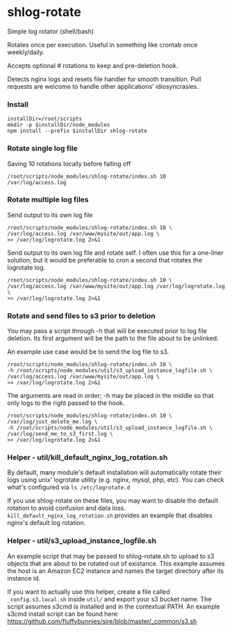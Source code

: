 # shlog-rotate
Simple log rotator (shell/bash)

Rotates once per execution. Useful in something like crontab once weekly/daily.

Accepts optional # rotations to keep and pre-deletion hook.

Detects nginx logs and resets file handler for smooth transition. Pull requests are welcome to handle other applications' idiosyncrasies.


### Install
```
installDir=/root/scripts
mkdir -p $installDir/node_modules
npm install --prefix $installDir shlog-rotate
```


### Rotate single log file
Saving 10 rotations locally before falling off
```
/root/scripts/node_modules/shlog-rotate/index.sh 10 /var/log/access.log
```


### Rotate multiple log files
Send output to its own log file
```
/root/scripts/node_modules/shlog-rotate/index.sh 10 \
/var/log/access.log /var/www/mysite/out/app.log \
>> /var/log/logrotate.log 2>&1
```
Send output to its own log file and rotate self. I often use this for a one-liner solution, but it would be preferable to cron a second that rotates the logrotate log.
```
/root/scripts/node_modules/shlog-rotate/index.sh 10 \
/var/log/access.log /var/www/mysite/out/app.log /var/log/logrotate.log \
>> /var/log/logrotate.log 2>&1
```


### Rotate and send files to s3 prior to deletion
You may pass a script through -h that will be executed prior to log file deletion. Its first argument will be the path to the file about to be unlinked.

An example use case would be to send the log file to s3.
```
/root/scripts/node_modules/shlog-rotate/index.sh 10 \
-h /root/scripts/node_modules/util/s3_upload_instance_logfile.sh \
/var/log/access.log /var/www/mysite/out/app.log \
>> /var/log/logrotate.log 2>&1
```

The arguments are read in order; -h may be placed in the middle so that only logs to the right passed to the hook.
```
/root/scripts/node_modules/shlog-rotate/index.sh 10 \
/var/log/just_delete_me.log \
-h /root/scripts/node_modules/util/s3_upload_instance_logfile.sh \
/var/log/send_me_to_s3_first.log \
>> /var/log/logrotate.log 2>&1
```


### Helper - util/kill_default_nginx_log_rotation.sh
By default, many module's default installation will automatically rotate their logs using unix' logrotate utility (e.g. nginx, mysql, php, etc). You can check what's configured via ```ls /etc/logrotate.d```

If you use shlog-rotate on these files, you may want to disable the default rotation to avoid confusion and data loss. ```kill_default_nginx_log_rotation.sh``` provides an example that disables nginx's default log rotation.


### Helper - util/s3_upload_instance_logfile.sh
An example script that may be passed to shlog-rotate.sh to upload to s3 objects that are about to be rotated out of existance. This example assumes the host is an Amazon EC2 instance and names the target directory after its instance id.

If you want to actually use this helper, create a file called ```_config.s3.local.sh``` inside ```util/``` and export your s3 bucket name. The script assumes s3cmd is installed and in the contextual PATH. An example s3cmd install script can be found here: https://github.com/fluffybunnies/sire/blob/master/_common/s3.sh

